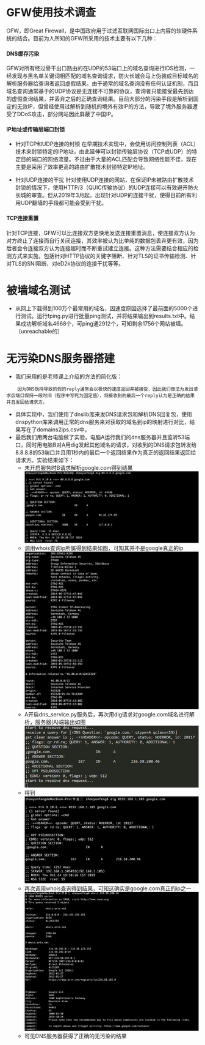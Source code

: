 #  GFW使用技术调查

GFW，即Great Firewall，是中国政府用于过滤互联网国际出口上内容的软硬件系统的结合。目前为人所知的GFW所采用的技术主要有以下几种：

#### DNS缓存污染

GFW对所有经过骨干出口路由的在UDP的53端口上的域名查询进行IDS检测，一经发现与黑名单关键词相匹配的域名查询请求，防火长城会马上伪装成目标域名的解析服务器给查询者返回虚假结果。由于通常的域名查询没有任何认证机制，而且域名查询通常基于的UDP协议是无连接不可靠的协议，查询者只能接受最先到达的虚假查询结果，并丢弃之后的正确查询结果。目前大部分的污染手段是解析到固定的无效IP，但曾经使用过解析到随机的境外有效IP的方法，导致了境外服务器遭受了DDoS攻击，部分网站因此屏蔽了中国IP。

#### IP地址或传输层端口封锁

- 针对TCP和UDP连接的封锁
    在早期技术实现中，会使用访问控制列表（ACL）技术来封锁特定的IP地址，由此延伸可以封锁传输层协议（TCP或UDP）的特定目的端口的网络流量。不过由于大量的ACL匹配会导致网络性能不佳，现在主要是采用了效率更高的路由扩散技术封锁特定IP地址。

- 针对UDP连接的干扰
  针对使用UDP连接的网站，在保证IP未被路由扩散技术封锁的情况下，使用HTTP/3（QUIC传输协议）的UDP连接可以有效避开防火长城的审查。但从2019年3月起，出现针对UDP的连接干扰，使得目前所有利用UDP翻墙的手段都可能会受到干扰。

#### TCP连接重置

针对TCP连接，GFW可以比连接双方更快地发送连接重置消息，使连接双方认为对方终止了连接而自行关闭连接，其效率被认为比单纯的数据包丢弃更有效，因为后者会令连接双方认为连接超时而不断重试建立连接。这种方法需要结合相应的检测方式来实施，包括针对HTTP协议的关键字阻断、针对TLS的证书传输检测、针对TLS的SNI阻断、对eD2k协议的连接干扰等等。

# 被墙域名测试

- 从网上下载得到100万个最常用的域名，因速度原因选择了最前面的5000个进行测试。运行fping.py进行批量ping测试，并将结果输出到results.txt中。结果成功解析域名4668个，可ping通2912个，可知剩余1756个网站被墙。（unreachable的）

# 无污染DNS服务器搭建

- 我们采用的是老师课上介绍的方法的简化版：
~~~
	因为DNS劫持导致的假的reply通常会以极快的速度返回并被接受，因此我们做法为发出请求后端口保持一段时间（程序中写死为固定值），将接收到的最后一个reply认为是正确的结果并且发回给请求方。
~~~

- 具体实现中，我们使用了dnslib库来发DNS请求包和解析DNS回复包，使用dnspython库来调用正常的dns服务来对获取的域名到ip的映射进行对比，结果写在了domains2ips.csv中。
- 最后我们用两台电脑做了实验，电脑A运行我们的dns服务器并且监听53端口，同时用电脑B对A用dig发起其他域名的请求，对收到的DNS请求包转发给8.8.8.8的53端口并且用1秒内的最后一个返回结果作为真正的返回结果返回给请求方。实验结果如下：
  - 未开启服务时B请求解析google.com得到结果![dig_1](dig_1.png)
  - 调用whois查询ip所属得到结果如图，可知其并不是google真正的ip![whois_1](whois_1.png)
  - A开启dns_service.py服务后，再次用dig请求对google.com域名进行解析，服务器(A)端输出如图![server](server.png)
  - 得到![dig_2](dig_2.png)
  - 再次调用whois查询得到结果，可知这确实是google.com真正的ip之一![whois_2](whois_2.png)
  - 可见DNS服务器获得了正确的无污染的结果
